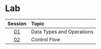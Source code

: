 # Lab

|  Session  | Topic                     |
| :-------: | :------------------------ |
| [01](01/) | Data Types and Operations |
| [02](02/) | Control Flow              |

